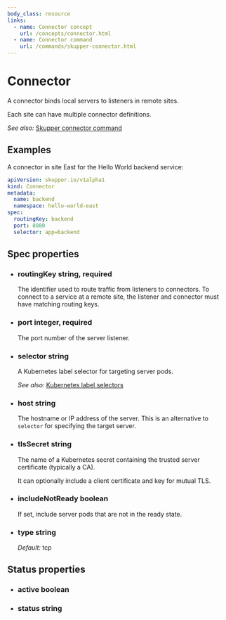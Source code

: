 ```yaml
---
body_class: resource
links:
  - name: Connector concept
    url: /concepts/connector.html
  - name: Connector command
    url: /commands/skupper-connector.html
---
```


# Connector

<section>

A connector binds local servers to listeners in remote
sites.

Each site can have multiple connector definitions.

_See also:_ [Skupper connector command]({{site_prefix}}/commands/skupper-connector.html)

</section>

<section>

## Examples

A connector in site East for the Hello World backend service:

~~~ yaml
apiVersion: skupper.io/v1alpha1
kind: Connector
metadata:
  name: backend
  namespace: hello-world-east
spec:
  routingKey: backend
  port: 8080
  selector: app=backend
~~~

</section>

<section>

## Spec properties

- <h3 id="routingkey">routingKey <span class="property-info">string, required</span></h3>

  The identifier used to route traffic from listeners to
  connectors.  To connect to a service at a remote site, the
  listener and connector must have matching routing keys.

- <h3 id="port">port <span class="property-info">integer, required</span></h3>

  The port number of the server listener.

- <h3 id="selector">selector <span class="property-info">string</span></h3>

  A Kubernetes label selector for targeting server pods.

  _See also:_ [Kubernetes label selectors]({{site_prefix}}https://kubernetes.io/docs/concepts/overview/working-with-objects/labels/#label-selectors)

- <h3 id="host">host <span class="property-info">string</span></h3>

  The hostname or IP address of the server.  This is an
  alternative to `selector` for specifying the target
  server.

- <h3 id="tlssecret">tlsSecret <span class="property-info">string</span></h3>

  The name of a Kubernetes secret containing the trusted
  server certificate (typically a CA).
  
  It can optionally include a client certificate and key for
  mutual TLS.

- <h3 id="includenotready">includeNotReady <span class="property-info">boolean</span></h3>

  If set, include server pods that are not in the ready
  state.

- <h3 id="type">type <span class="property-info">string</span></h3>

  _Default:_ tcp

</section>

<section>

## Status properties

- <h3 id="active">active <span class="property-info">boolean</span></h3>

- <h3 id="status">status <span class="property-info">string</span></h3>

</section>
